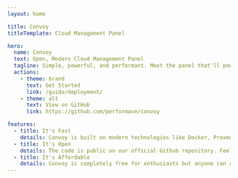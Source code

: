 ```yaml
---
layout: home

title: Convoy
titleTemplate: Cloud Management Panel

hero:
  name: Convoy
  text: Open, Modern Cloud Management Panel
  tagline: Simple, powerful, and performant. Meet the panel that'll power your entire hosting business.
  actions:
    - theme: brand
      text: Get Started
      link: /guide/deployment/
    - theme: alt
      text: View on GitHub
      link: https://github.com/performave/convoy

features:
  - title: It's Fast
    details: Convoy is built on modern technologies like Docker, Proxmox, ReactJS, and Laravel.
  - title: It's Open
    details: The code is public on our official Github repository. Feel free to contribute changes and add exclusive features for your own company.
  - title: It's Affordable
    details: Convoy is completely free for enthusiasts but anyone can commercialize it for $6 USD/mo/node.
---
```

